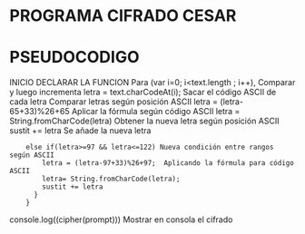 # PROGRAMA CIFRADO CESAR

# PSEUDOCODIGO
INICIO
DECLARAR LA FUNCION 
Para (var i=0; i<text.length ; i++), Comparar y luego incrementa
    letra = text.charCodeAt(i); Sacar el código ASCII de cada letra
    Comparar letras según posición ASCII
         letra = (letra-65+33)%26+65  Aplicar la fórmula según código ASCII
         letra = String.fromCharCode(letra)  Obtener la nueva letra según posición ASCII
         sustit += letra  Se añade la nueva letra
         
        else if(letra>=97 && letra<=122) Nueva condición entre rangos según ASCII 
            letra = (letra-97+33)%26+97;  Aplicando la fórmula para código ASCII
            letra= String.fromCharCode(letra);
            sustit += letra 
          }
        }
  console.log((cipher(prompt)))  Mostrar en consola el cifrado